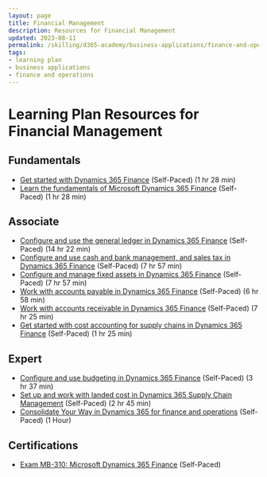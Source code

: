 ```yaml
---
layout: page
title: Financial Management
description: Resources for Financial Management
updated: 2023-08-11
permalink: /skilling/d365-academy/business-applications/finance-and-operations/financial-management
tags:
- learning plan
- business applications
- finance and operations
---
```


# Learning Plan Resources for Financial Management

## Fundamentals

* [Get started with Dynamics 365 Finance](https://docs.microsoft.com/en-us/learn/modules/get-started-financial-management-dyn365-finance/) (Self-Paced) (1 hr 28 min)
* [Learn the fundamentals of Microsoft Dynamics 365 Finance](https://docs.microsoft.com/en-us/learn/modules/get-started-financial-management-dyn365-finance/) (Self-Paced) (1 hr 28 min)

## Associate

* [Configure and use the general ledger in Dynamics 365 Finance](https://docs.microsoft.com/en-us/learn/paths/configure-use-general-ledger-dyn365-finance/) (Self-Paced) (14 hr 22 min)
* [Configure and use cash and bank management, and sales tax in Dynamics 365 Finance](https://docs.microsoft.com/en-us/learn/paths/configure-use-cash-bank-management-tax-dyn365-finance/) (Self-Paced) (7 hr 57 min)
* [Configure and manage fixed assets in Dynamics 365 Finance](https://docs.microsoft.com/en-us/learn/paths/configure-manage-fixed-assets-dyn365-finance/) (Self-Paced) (7 hr 57 min)
* [Work with accounts payable in Dynamics 365 Finance](https://docs.microsoft.com/en-us/learn/paths/work-accounts-payable-dyn365-finance/) (Self-Paced) (6 hr 58 min)
* [Work with accounts receivable in Dynamics 365 Finance](https://docs.microsoft.com/en-us/learn/paths/work-accounts-receivable-dyn365-finance/) (Self-Paced) (7 hr 25 min)
* [Get started with cost accounting for supply chains in Dynamics 365 Finance](https://docs.microsoft.com/en-us/learn/paths/get-started-cost-accounting-supply-chains-dyn365-finance/) (Self-Paced) (1 hr 25 min)

## Expert

* [Configure and use budgeting in Dynamics 365 Finance](https://docs.microsoft.com/en-us/learn/paths/configure-use-budgeting-dyn365-finance/) (Self-Paced) (3 hr 37 min)
* [Set up and work with landed cost in Dynamics 365 Supply Chain Management](https://learn.microsoft.com/en-us/training/paths/setup-work-landed-cost-dyn365-supply-chain-mgmt/) (Self-Paced) (2 hr 45 min)
* [Consolidate Your Way in Dynamics 365 for finance and operations](https://www.youtube.com/watch?v=eqU3CJR25PY) (Self-Paced) (1 Hour)

## Certifications

* [Exam MB-310: Microsoft Dynamics 365 Finance](https://docs.microsoft.com/en-us/learn/certifications/exams/mb-310?wt.mc_id=learningredirect_certs-web-wwl) (Self-Paced)